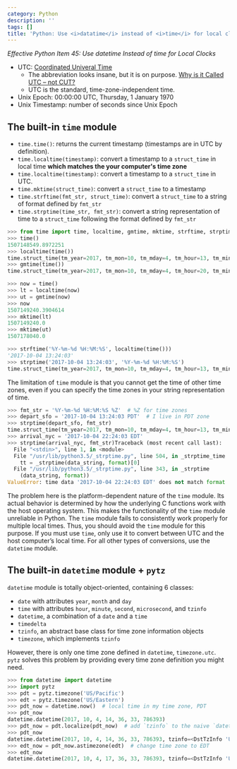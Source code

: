 ```yaml
---
category: Python
description: ''
tags: []
title: 'Python: Use <i>datatime</i> instead of <i>time</i> for local clocks'
---
```


_Effective Python Item 45: Use datetime Instead of time for Local Clocks_

- UTC: [Coordinated Univeral Time](https://www.timeanddate.com/time/aboututc.html)
    - The abbreviation looks insane, but it is on purpose. [Why is it Called UTC – not CUT?](https://www.timeanddate.com/time/utc-abbreviation.html)
    - UTC is the standard, time-zone-independent time.
- Unix Epoch: 00:00:00 UTC, Thursday, 1 January 1970
- Unix Timestamp: number of seconds since Unix Epoch

## The built-in `time` module

- `time.time()`: returns the current timestamp (timestamps are in UTC by definition).
- `time.localtime(timestamp)`: convert a timestamp to a `struct_time` in local time **which matches the your computer's time zone**
- `time.localtime(timestamp)`: convert a timestamp to a `struct_time` in UTC.
- `time.mktime(struct_time)`: convert a `struct_time` to a timestamp
- `time.strftime(fmt_str, struct_time)`: convert a `struct_time` to a string of format defined by `fmt_str`
- `time.strptime(time_str, fmt_str)`: convert a string representation of time to a `struct_time` following the format defined by `fmt_str`

```python
>>> from time import time, localtime, gmtime, mktime, strftime, strptime, 
>>> time()
1507148549.8972251
>>> localtime(time())
time.struct_time(tm_year=2017, tm_mon=10, tm_mday=4, tm_hour=13, tm_min=22, tm_sec=56, tm_wday=2, tm_yday=277, tm_isdst=1)
>>> gmtime(time())
time.struct_time(tm_year=2017, tm_mon=10, tm_mday=4, tm_hour=20, tm_min=29, tm_sec=54, tm_wday=2, tm_yday=277, tm_isdst=0)
```

```python
>>> now = time()
>>> lt = localtime(now)
>>> ut = gmtime(now)
>>> now
1507149240.3904614
>>> mktime(lt)
1507149240.0
>>> mktime(ut)
1507178040.0
```

```python
>>> strftime('%Y-%m-%d %H:%M:%S', localtime(time()))
'2017-10-04 13:24:03'
>>> strptime('2017-10-04 13:24:03', '%Y-%m-%d %H:%M:%S')
time.struct_time(tm_year=2017, tm_mon=10, tm_mday=4, tm_hour=13, tm_min=24, tm_sec=3, tm_wday=2, tm_yday=277, tm_isdst=-1)
```

The limitation of `time` module is that you cannot get the time of other time zones, even if you can specify the time zones in your string representation of time.

```python
>>> fmt_str = '%Y-%m-%d %H:%M:%S %Z'  # %Z for time zones
>>> depart_sfo = '2017-10-04 13:24:03 PDT'  # I live in PDT zone
>>> strptime(depart_sfo, fmt_str)
time.struct_time(tm_year=2017, tm_mon=10, tm_mday=4, tm_hour=13, tm_min=24, tm_sec=3, tm_wday=2, tm_yday=277, tm_isdst=1)
>>> arrival_nyc = '2017-10-04 22:24:03 EDT'
>>> strptime(arrival_nyc, fmt_str)Traceback (most recent call last):
  File "<stdin>", line 1, in <module>
  File "/usr/lib/python3.5/_strptime.py", line 504, in _strptime_time
    tt = _strptime(data_string, format)[0]
  File "/usr/lib/python3.5/_strptime.py", line 343, in _strptime
    (data_string, format))
ValueError: time data '2017-10-04 22:24:03 EDT' does not match format '%Y-%m-%d %H:%M:%S %Z'
```

The problem here is the platform-dependent nature of the `time` module. Its actual behavior is determined by how the underlying C functions work with the host operating system. This makes the functionality of the `time` module unreliable in Python. The `time` module fails to consistently work properly for multiple local times. Thus, you should avoid the `time` module for this purpose. If you must use `time`, only use it to convert between UTC and the host computer’s local time. For all other types of conversions, use the `datetime` module.

## The built-in `datetime` module + `pytz`

`datetime` module is totally object-oriented, containing 6 classes:

- `date` with attributes `year`, `month` and `day`
- `time` with attributes `hour`, `minute`, `second`, `microsecond`, and `tzinfo`
- `datetime`, a combination of a `date` and a `time`
- `timedelta`
- `tzinfo`, an abstract base class for time zone information objects
- `timezone`, which implements `tzinfo`

However, there is only one time zone defined in `datetime`, `timezone.utc`. `pytz` solves this problem by providing every time zone definition you might need.

```python
>>> from datetime import datetime
>>> import pytz
>>> pdt = pytz.timezone('US/Pacific')
>>> edt = pytz.timezone('US/Eastern')
>>> pdt_now = datetime.now()  # local time in my time zone, PDT
>>> pdt_now
datetime.datetime(2017, 10, 4, 14, 36, 33, 786393)
>>> pdt_now = pdt.localize(pdt_now)  # add `tzinfo` to the naive `datetime` object
>>> pdt_now
datetime.datetime(2017, 10, 4, 14, 36, 33, 786393, tzinfo=<DstTzInfo 'US/Pacific' PDT-1 day, 17:00:00 DST>)
>>> edt_now = pdt_now.astimezone(edt)  # change time zone to EDT
>>> edt_now
datetime.datetime(2017, 10, 4, 17, 36, 33, 786393, tzinfo=<DstTzInfo 'US/Eastern' EDT-1 day, 20:00:00 DST>)
```